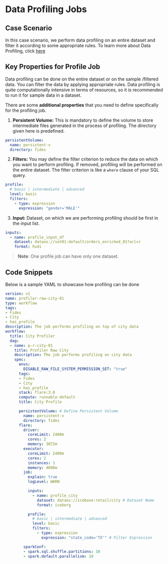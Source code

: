 # Data Profiling Jobs

## Case Scenario

In this case scenario, we perform data profiling on an entire dataset and filter it according to some appropriate rules. To learn more about Data Profiling, click [here](../basic_concepts_of_flare_workflow.md#data-profiling-job)

## Key Properties for Profile Job

Data profiling can be done on the entire dataset or on the sample /filtered data. You can filter the data by applying appropriate rules. Data profiling is quite computationally intensive in terms of resources, so it is recommended to run it for sample data in a dataset.

There are some **additional properties** that you need to define specifically for the profiling job.

1. **Persistent Volume:** This is mandatory to define the volume to store intermediate files generated in the process of profiling. The directory given here is predefined.

```yaml
persistentVolume:
  name: persistent-v
  directory: fides
```

2. **Filters:** You may define the filter criterion to reduce the data on which you want to perform profiling. If removed, profiling will be performed on the entire dataset. The filter criterion is like a `where` clause of your SQL query.

```yaml
profile:
  # basic | intermediate | advanced
  level: basic
  filters:
    - type: expression
      expression: "gender='MALE'"
```

3. **Input:** Dataset, on which we are performing profiling should be first in the input list.

```yaml
inputs:
  - name: profile_input_df
    dataset: dataos://set01:default/orders_enriched_01?acl=r
    format: hudi
```

> **Note**: One profile job can have only one dataset.
> 

## Code Snippets

Below is a sample YAML to showcase how profiling can be done

```yaml
version: v1
name: profiler-raw-city-01
type: workflow
tags:
- Fides
- City
- has_profile
description: The job performs profiling on top of city data
workflow:
  title: City Profiler
  dag:
  - name: p-r-city-01
    title: Profiler Raw City
    description: The job performs profiling on city data
    spec:
      envs:
        DISABLE_RAW_FILE_SYSTEM_PERMISSION_SET: "true"
      tags:
      - Fides
      - City
      - has_profile
      stack: flare:3.0
      compute: runnable-default
      title: City Profile

      persistentVolume: # Define Persistent Volume
        name: persistent-v
        directory: fides 
      flare:
        driver:
          coreLimit: 2400m
          cores: 2
          memory: 3072m
        executor:
          coreLimit: 2400m
          cores: 2
          instances: 1
          memory: 4096m
        job:
          explain: true
          logLevel: WARN

          inputs:
            - name: profile_city
              dataset: dataos://icebase:retail/city # Dataset Name
              format: iceberg

          profile:
            # basic | intermediate | advanced
            level: basic
            filters:
              - type: expression
                expression: "state_code='TX'" # Filter Expression

        sparkConf:
        - spark.sql.shuffle.partitions: 10
        - spark.default.parallelism: 10 
```
